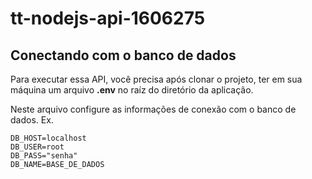 # tt-nodejs-api-1606275

## Conectando com o banco de dados
Para executar essa API, você precisa após clonar o projeto, ter em sua máquina um arquivo **.env** no raíz do diretório da aplicação.

Neste arquivo configure as informações de conexão com o banco de dados.
Ex.
```
DB_HOST=localhost
DB_USER=root
DB_PASS="senha"
DB_NAME=BASE_DE_DADOS
```